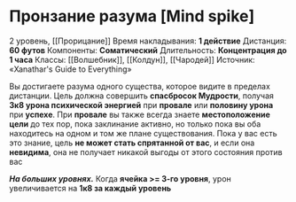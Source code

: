 # Пронзание разума [Mind spike]
2 уровень, [[Прорицание]]
Время накладывания: **1 действие**
Дистанция: **60 футов**
Компоненты: **Соматический**
Длительность: **Концентрация до 1 часа**
Классы: [[Волшебник]], [[Колдун]], [[Чародей]]
Источник: «Xanathar's Guide to Everything»

Вы достигаете разума одного существа, которое видите в пределах дистанции. Цель должна совершить **спасбросок Мудрости**, получая **3к8 урона психической энергией** при **провале** или **половину урона** при **успехе**. При **провале** вы также всегда знаете **местоположение цели** до тех пор, пока заклинание активно, но только пока вы оба находитесь на одном и том же плане существования. Пока у вас есть это знание, цель **не может стать спрятанной от вас**, и если она **невидима**, она не получает никакой выгоды от этого состояния против вас

**_На больших уровнях._** Когда **ячейка >= 3-го уровня**, урон увеличивается на **1к8 за каждый уровень**